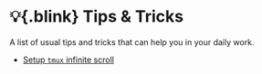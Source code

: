 # :bulb:{.blink} Tips & Tricks

A list of usual tips and tricks that can help you in your daily work.

- [Setup `tmux` infinite scroll](./tmux/infinite_scroll.md)
